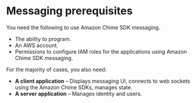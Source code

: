 # Messaging prerequisites<a name="messaging-prerequisites"></a>

You need the following to use Amazon Chime SDK messaging\.
+ The ability to program\.
+ An AWS account\.
+ Permissions to configure IAM roles for the applications using Amazon Chime SDK messaging\.

For the majority of cases, you also need:
+ **A client application** – Displays messaging UI, connects to web sockets using the Amazon Chime SDKs, manages state\.
+ **A server application** – Manages identity and users\.
